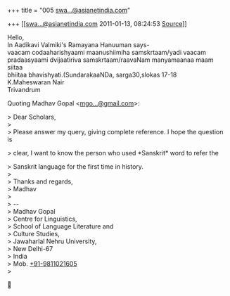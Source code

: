 +++
title = "005 swa...@asianetindia.com"

+++
[[swa...@asianetindia.com	2011-01-13, 08:24:53 [Source](https://groups.google.com/g/bvparishat/c/nnUnSZqt_hw)]]



Hello,  
In Aadikavi Valmiki's Ramayana Hanuuman says-  
vaacam codaaharishyaami maanushiimiha samskrtaam/yadi vaacam  
pradaasyaami dvijaatiriva samskrtaam/raavaNam manyamaanaa maam siitaa  
bhiitaa bhavishyati.(SundarakaaNDa, sarga30,slokas 17-18  
K.Maheswaran Nair  
Trivandrum

  
Quoting Madhav Gopal \<[mgo...@gmail.com]()\>:

\> Dear Scholars,  
\>  
\> Please answer my query, giving complete reference. I hope the question is  

\> clear, I want to know the person who used \*Sanskrit\* word to refer the

  
\> Sanskrit language for the first time in history.  
\>  
\> Thanks and regards,  
\> Madhav  
\>  
\> --  
\> Madhav Gopal  
\> Centre for Linguistics,  
\> School of Language Literature and  
\> Culture Studies,  
\> Jawaharlal Nehru University,  
\> New Delhi-67  
\> India  
\> Mob. [+91-9811021605](tel:+91%2098110%2021605)  
\>  



